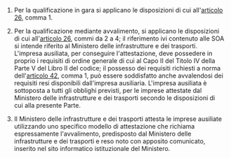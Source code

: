 1. Per la qualificazione in gara si applicano le disposizioni di cui all'[articolo 26](/index.html?article=allegato-2.12-articolo-26&version=1), comma 1.

2. Per la qualificazione mediante avvalimento, si applicano le disposizioni di cui all'[articolo 26](/index.html?article=allegato-2.12-articolo-26&version=1), commi da 2 a 4; il riferimento ivi contenuto alle SOA si intende riferito al Ministero delle infrastrutture e dei trasporti. L'impresa ausiliata, per conseguire l'attestazione, deve possedere in proprio i requisiti di ordine generale di cui al Capo II del Titolo IV della Parte V del Libro II del codice; il possesso dei requisiti richiesti a norma dell'[articolo 42](/index.html?article=allegato-2.12-articolo-42&version=1), comma 1, può essere soddisfatto anche avvalendosi dei requisiti resi disponibili dall'impresa ausiliaria. L'impresa ausiliata è sottoposta a tutti gli obblighi previsti, per le imprese attestate dal Ministero delle infrastrutture e dei trasporti secondo le disposizioni di cui alla presente Parte.

3. Il Ministero delle infrastrutture e dei trasporti attesta le imprese ausiliate utilizzando uno specifico modello di attestazione che richiama espressamente l'avvalimento, predisposto dal Ministero delle infrastrutture e dei trasporti e reso noto con apposito comunicato, inserito nel sito informatico istituzionale del Ministero.